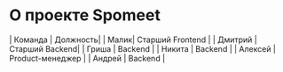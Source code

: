 # О проекте Spomeet

| Команда | Должность|
| Малик| Старший Frontend |
| Дмитрий | Старший Backend|
| Гриша | Backend |
| Никита | Backend |
| Алексей | Product-менеджер |
| Андрей | Backend |

